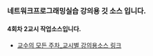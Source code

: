 ### 네트워크프로그래밍실습 강의용 깃 소스 입니다.
#### 4회차 2교시 작업소스입니다.
- [교수의 모든 주차_교시별 강의용소스 링크](https://github.com/miniplugin/kimilguk-boot3/branches/all)
